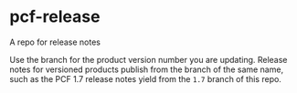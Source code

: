 pcf-release
===========

A repo for release notes

Use the branch for the product version number you are updating. Release notes for versioned products publish from the branch of the same name, such as the PCF 1.7 release notes yield from the `1.7` branch of this repo.
